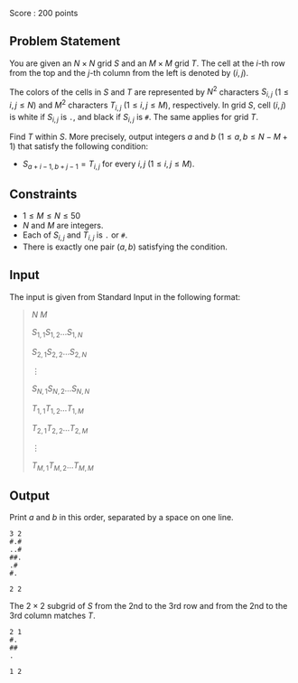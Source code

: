Score : $200$ points

## Problem Statement

You are given an $N \times N$ grid $S$ and an $M \times M$ grid $T$. The cell at the $i$-th row from the top and the $j$-th column from the left is denoted by $(i,j)$.

The colors of the cells in $S$ and $T$ are represented by $N^2$ characters $S_{i,j}$ ($1\leq i,j\leq N$) and $M^2$ characters $T_{i,j}$ ($1\leq i,j\leq M$), respectively. In grid $S$, cell $(i,j)$ is white if $S_{i,j}$ is `.`, and black if $S_{i,j}$ is `#`. The same applies for grid $T$.

Find $T$ within $S$. More precisely, output integers $a$ and $b$ ($1 \leq a,b \leq N-M+1$) that satisfy the following condition:

- $S_{a+i-1,b+j-1} = T_{i,j}$ for every $i,j$ ($1\leq i,j \leq M$).

## Constraints

- $1 \leq M \leq N \leq 50$
- $N$ and $M$ are integers.
- Each of $S_{i,j}$ and $T_{i,j}$ is `.` or `#`.
- There is exactly one pair $(a,b)$ satisfying the condition.

## Input

The input is given from Standard Input in the following format:

> $N$ $M$
> 
> $S_{1,1}S_{1,2}\dots S_{1,N}$
> 
> $S_{2,1}S_{2,2}\dots S_{2,N}$
> 
> $\vdots$
> 
> $S_{N,1}S_{N,2}\dots S_{N,N}$
> 
> $T_{1,1}T_{1,2}\dots T_{1,M}$
> 
> $T_{2,1}T_{2,2}\dots T_{2,M}$
> 
> $\vdots$
> 
> $T_{M,1}T_{M,2}\dots T_{M,M}$

## Output

Print $a$ and $b$ in this order, separated by a space on one line.

```input1
3 2
#.#
..#
##.
.#
#.
```

```output1
2 2
```

The $2 \times 2$ subgrid of $S$ from the 2nd to the 3rd row and from the 2nd to the 3rd column matches $T$.

```input2
2 1
#.
##
.
```

```output2
1 2
```